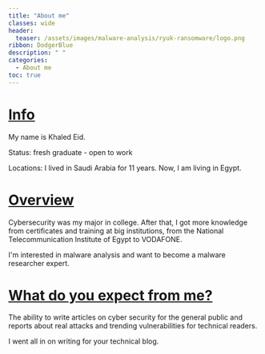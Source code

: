 ```yaml
---
title: "About me"
classes: wide
header:
  teaser: /assets/images/malware-analysis/ryuk-ransomware/logo.png
ribbon: DodgerBlue
description: " "
categories:
  - About me
toc: true
---
```

# <u>Info</u>

My name is Khaled Eid.

Status: fresh graduate - open to work

Locations: I lived in Saudi Arabia for 11 years. Now, I am living in Egypt.

# <u>Overview</u>

Cybersecurity was my major in college. After that, I got more knowledge from certificates and training at big institutions, from the National Telecommunication Institute of Egypt to VODAFONE.

I'm interested in malware analysis and want to become a malware researcher expert.

# <u>What do you expect from me?</u>

The ability to write articles on cyber security for the general public and reports about real attacks and trending vulnerabilities for technical readers.

I went all in on writing for your technical blog.


